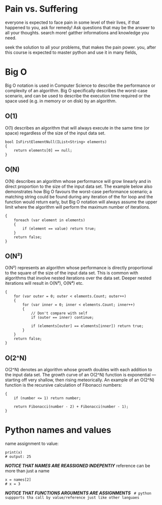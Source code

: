 # Pain vs. Suffering
everyone is expected to face pain in some level of their lives, if that happened to you, ask for remedy! Ask questions that may be the answer to all your thoughts. search more! gatther informations and knowledge you need.

seek the solution to all your problems, that makes the pain power.
you, after this course is expected to master python and use it in many fields,

# Big O
Big O notation is used in Computer Science to describe the performance or complexity of an algorithm. Big O specifically describes the worst-case scenario, and can be used to describe the execution time required or the space used (e.g. in memory or on disk) by an algorithm.

## O(1)
O(1) describes an algorithm that will always execute in the same time (or space) regardless of the size of the input data set.
```
bool IsFirstElementNull(IList<String> elements)
{
    return elements[0] == null;
}
```
## O(N)
O(N) describes an algorithm whose performance will grow linearly and in direct proportion to the size of the input data set. The example below also demonstrates how Big O favours the worst-case performance scenario; a matching string could be found during any iteration of the for loop and the function would return early, but Big O notation will always assume the upper limit where the algorithm will perform the maximum number of iterations.

```bool ContainsValue(IEnumerable<string> elements, string value)
{
    foreach (var element in elements)
    {
        if (element == value) return true; 
    }     
    return false; 
}
```
## O(N²)
O(N²) represents an algorithm whose performance is directly proportional to the square of the size of the input data set. This is common with algorithms that involve nested iterations over the data set. Deeper nested iterations will result in O(N³), O(N⁴) etc.

``` bool ContainsDuplicates(IList<string> elements)
{
    for (var outer = 0; outer < elements.Count; outer++) 
    {
        for (var inner = 0; inner < elements.Count; inner++) 
        { 
            // Don't compare with self 
            if (outer == inner) continue;             
            
            if (elements[outer] == elements[inner]) return true; 
        }
    }    
    return false;
} 
```
## O(2^N)
O(2^N) denotes an algorithm whose growth doubles with each addition to the input data set. The growth curve of an O(2^N) function is exponential — starting off very shallow, then rising meteorically. An example of an O(2^N) function is the recursive calculation of Fibonacci numbers:

``` int Fibonacci(int number)
{
    if (number <= 1) return number;
       
    return Fibonacci(number - 2) + Fibonacci(number - 1); 
}
```

# Python names and values
name assignment to value:
```x = 25
print(x) 
# output: 25
```
***NOTICE THAT NAMES ARE REASSIGNED INDEPENTlY***
reference can be more than just a name
```names = [1,2 3, 4]
x = names[2]
# x = 3
```
***NOTICE THAT FUNCTIONS ARGUMENTS ARE ASSIGNMENTS***
``` # python suppports tha call by value/reference just like other languaes```

